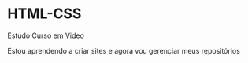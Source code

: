 # HTML-CSS
 Estudo Curso em Video

 Estou aprendendo a criar sites e agora vou gerenciar meus repositórios
